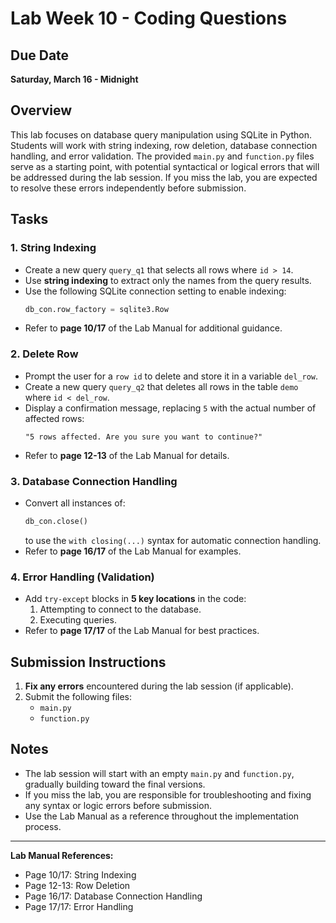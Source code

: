 # Lab Week 10 - Coding Questions

## Due Date
**Saturday, March 16 - Midnight**

## Overview
This lab focuses on database query manipulation using SQLite in Python. Students will work with string indexing, row deletion, database connection handling, and error validation. The provided `main.py` and `function.py` files serve as a starting point, with potential syntactical or logical errors that will be addressed during the lab session. If you miss the lab, you are expected to resolve these errors independently before submission.

## Tasks

### 1. String Indexing
- Create a new query `query_q1` that selects all rows where `id > 14`.
- Use **string indexing** to extract only the names from the query results.
- Use the following SQLite connection setting to enable indexing:
  ```python
  db_con.row_factory = sqlite3.Row
  ```
- Refer to **page 10/17** of the Lab Manual for additional guidance.

### 2. Delete Row
- Prompt the user for a `row id` to delete and store it in a variable `del_row`.
- Create a new query `query_q2` that deletes all rows in the table `demo` where `id < del_row`.
- Display a confirmation message, replacing `5` with the actual number of affected rows:
  ```
  "5 rows affected. Are you sure you want to continue?"
  ```
- Refer to **page 12-13** of the Lab Manual for details.

### 3. Database Connection Handling
- Convert all instances of:
  ```python
  db_con.close()
  ```
  to use the `with closing(...)` syntax for automatic connection handling.
- Refer to **page 16/17** of the Lab Manual for examples.

### 4. Error Handling (Validation)
- Add `try-except` blocks in **5 key locations** in the code:
  1. Attempting to connect to the database.
  2. Executing queries.
- Refer to **page 17/17** of the Lab Manual for best practices.

## Submission Instructions
1. **Fix any errors** encountered during the lab session (if applicable).
2. Submit the following files:
   - `main.py`
   - `function.py`

## Notes
- The lab session will start with an empty `main.py` and `function.py`, gradually building toward the final versions.
- If you miss the lab, you are responsible for troubleshooting and fixing any syntax or logic errors before submission.
- Use the Lab Manual as a reference throughout the implementation process.

---
**Lab Manual References:**
- Page 10/17: String Indexing
- Page 12-13: Row Deletion
- Page 16/17: Database Connection Handling
- Page 17/17: Error Handling
